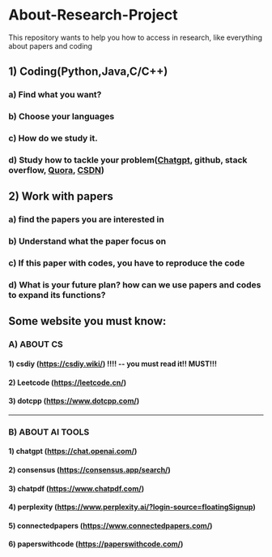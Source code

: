 # About-Research-Project
This repository wants to help you how to access in research, like everything about papers and coding 
## 1) Coding(Python,Java,C/C++)
### a) Find what you want? 
### b) Choose your languages
### c) How do we study it.
### d) Study how to tackle your problem(<u>Chatgpt</u>, github, stack overflow, <u>Quora</u>, <u>CSDN</u>)

## 2) Work with papers
### a) find the papers you are interested in
### b) Understand what the paper focus on
### c) If this paper with codes, you have to reproduce the code
### d) What is your future plan? how can we use papers and codes to expand its functions?


## Some website you must know:
### A) ABOUT CS
#### 1) csdiy (https://csdiy.wiki/) !!!! -- you must read it!! MUST!!!  
#### 2) Leetcode (https://leetcode.cn/)
#### 3) dotcpp (https://www.dotcpp.com/)
-------------------------------------------------
### B) ABOUT AI TOOLS
#### 1) chatgpt (https://chat.openai.com/)
#### 2) consensus (https://consensus.app/search/)
#### 3) chatpdf (https://www.chatpdf.com/)
#### 4) perplexity (https://www.perplexity.ai/?login-source=floatingSignup)
#### 5) connectedpapers (https://www.connectedpapers.com/)
#### 6) paperswithcode (https://paperswithcode.com/)
